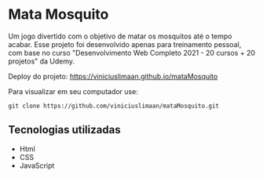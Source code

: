 # Mata Mosquito
Um jogo divertido com o objetivo de matar os mosquitos até o tempo acabar. Esse projeto foi desenvolvido apenas para treinamento pessoal, com base no curso "Desenvolvimento Web Completo 2021 - 20 cursos + 20 projetos" da Udemy.

Deploy do projeto:
https://viniciuslimaan.github.io/mataMosquito

Para visualizar em seu computador use: 

```
git clone https://github.com/viniciuslimaan/mataMosquito.git
```

## Tecnologias utilizadas
* Html
* CSS
* JavaScript
